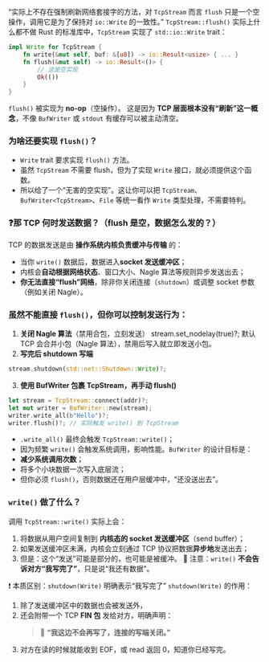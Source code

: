“实际上不存在强制刷新网络套接字的方法，对 `TcpStream` 而言 `flush` 只是一个空操作，调用它是为了保持对 `io::Write` 的一致性。”
`TcpStream::flush()` 实际上什么都不做
Rust 的标准库中，`TcpStream` 实现了 `std::io::Write` trait：
```rust
impl Write for TcpStream {
    fn write(&mut self, buf: &[u8]) -> io::Result<usize> { ... }
    fn flush(&mut self) -> io::Result<()> {
        // 这是空实现
        Ok(())
    }
}

```
`flush()` 被实现为 **no-op**（空操作）。
这是因为 **TCP 层面根本没有“刷新”这一概念**，不像 `BufWriter` 或 `stdout` 有缓存可以被主动清空。
### 为啥还要实现 `flush()`？
- `Write` trait 要求实现 `flush()` 方法。
- 虽然 `TcpStream` 不需要 flush，但为了实现 `Write` 接口，就必须提供这个函数。
- 所以给了一个“无害的空实现”。这让你可以把 `TcpStream`、`BufWriter<TcpStream>`、`File` 等统一看作 `Write` 类型处理，不需要特判。
### ❓那 TCP 何时发送数据？（flush 是空，数据怎么发的？）
TCP 的数据发送是由 **操作系统内核负责缓冲与传输** 的：
- 当你 `write()` 数据后，数据进入**socket 发送缓冲区**；
- 内核会**自动根据网络状态**、窗口大小、Nagle 算法等规则异步发送出去；
- **你无法直接“flush”网络**，除非你关闭连接（`shutdown`）或调整 socket 参数（例如关闭 Nagle）。

### 虽然不能直接 `flush()`，但你可以控制发送行为：
1. **关闭 Nagle 算法**（禁用合包，立刻发送）
	stream.set_nodelay(true)?;
	默认 TCP 会合并小包（Nagle 算法），禁用后写入就立即发送小包。
2. **写完后 shutdown 写端**
```rust
stream.shutdown(std::net::Shutdown::Write)?;
```
3. **使用 BufWriter 包裹 TcpStream，再手动 flush()**
```rust
let stream = TcpStream::connect(addr)?;
let mut writer = BufWriter::new(stream);
writer.write_all(b"Hello")?;
writer.flush()?; // 实际触发 write() 到 TcpStream

```
- `.write_all()` 最终会触发 `TcpStream::write()`；
- 因为频繁 `write()` 会触发系统调用，影响性能。`BufWriter` 的设计目标是：
- **减少系统调用次数**；
- 将多个小块数据一次写入底层流；
- 但你必须 `flush()`，否则数据还在用户层缓冲中，“还没送出去”。

### `write()` 做了什么？

调用 `TcpStream::write()` 实际上会：
1. 将数据从用户空间复制到 **内核态的 socket 发送缓冲区**（send buffer）；
2. 如果发送缓冲区未满，内核会立刻通过 TCP 协议把数据**异步地**发送出去；
3. 但是：这个“发送”可能是部分的，也可能是被缓冲。
🚫 注意：`write()` **不会告诉对方“我写完了”**，只是说“我还有数据”。

❗ 本质区别：`shutdown(Write)` 明确表示“我写完了”
 `shutdown(Write)` 的作用：
1. 除了发送缓冲区中的数据也会被发送外，
2. 还会附带一个 TCP **FIN 包** 发给对方，明确声明：
    > 🚪 **“我这边不会再写了，连接的写端关闭。”**
3. 对方在读的时候就能收到 EOF，或 read 返回 0，知道你已经写完。